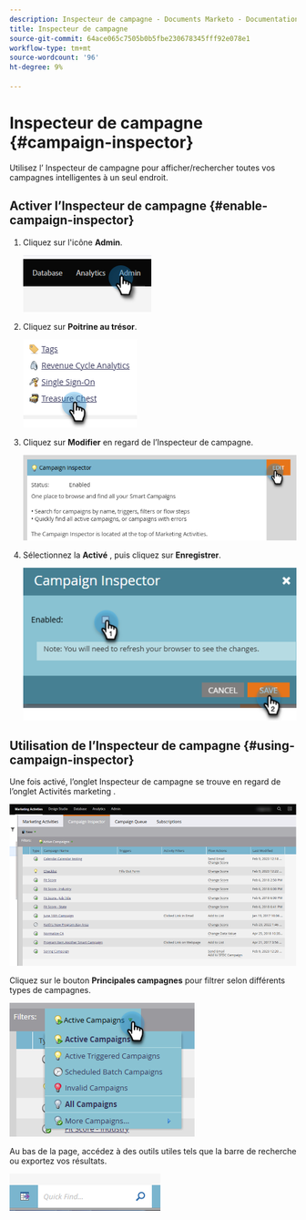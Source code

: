 ```yaml
---
description: Inspecteur de campagne - Documents Marketo - Documentation du produit
title: Inspecteur de campagne
source-git-commit: 64ace065c7505b0b5fbe230678345fff92e078e1
workflow-type: tm+mt
source-wordcount: '96'
ht-degree: 9%

---
```


# Inspecteur de campagne {#campaign-inspector}

Utilisez l’ Inspecteur de campagne pour afficher/rechercher toutes vos campagnes intelligentes à un seul endroit.

## Activer l’Inspecteur de campagne {#enable-campaign-inspector}

1. Cliquez sur l&#39;icône **Admin**.

   ![](assets/campaign-inspector-1.png)

1. Cliquez sur **Poitrine au trésor**.

   ![](assets/campaign-inspector-2.png)

1. Cliquez sur **Modifier** en regard de l’Inspecteur de campagne.

   ![](assets/campaign-inspector-3.png)

1. Sélectionnez la **Activé** , puis cliquez sur **Enregistrer**.

   ![](assets/campaign-inspector-4.png)

## Utilisation de l’Inspecteur de campagne {#using-campaign-inspector}

Une fois activé, l’onglet Inspecteur de campagne se trouve en regard de l’onglet Activités marketing .

![](assets/campaign-inspector-5.png)

Cliquez sur le bouton **Principales campagnes** pour filtrer selon différents types de campagnes.

![](assets/campaign-inspector-6.png)

Au bas de la page, accédez à des outils utiles tels que la barre de recherche ou exportez vos résultats.

![](assets/campaign-inspector-7.png)
